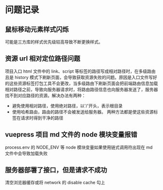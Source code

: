 # 问题记录

## 鼠标移动元素样式闪烁

可能是三方库的样式优先级较高导致不断更换样式。

## 资源 url 相对定位路径问题

项目入口 html 文件中的 link、script 等标签的路径写成相对路径时，在多级路由且是 history 模式下刷新页面，会导致获取资源失败的问题。原因是入口文件写好的这些资源标签打包工具不会更改，当多级路由下刷新页面会把前端路由信息加载相对路径之前，导致向服务器请求时，将路由路径信息也向服务器发送了，服务器找不到对应路径的资源。解决办法有两种：

- 避免使用相对路径，使用绝对路径，以'/'开头，表示根目录
- 使用哈希路由，路由的路径不会被发送给服务器。
  两种方法都是使这些资源标签在请求时得到干净的路径

## vuepress 项目 md 文件的 node 模块变量报错

process.env 的 NODE_ENV 等 node 模块变量如果使用链式调用符出现在 md 文件中会导致加载失败

## 服务器部署了接口，但是请求不成功

清空浏览器缓存或将 network 的 disable cache 勾上
